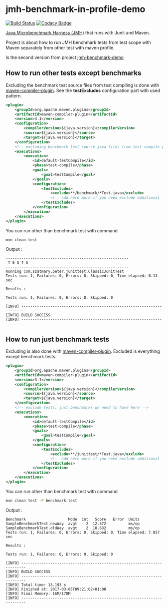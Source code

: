 # jmh-benchmark-in-profile-demo #

[![Build Status](https://travis-ci.org/peterszatmary/jmh-benchmark-in-profile-demo.svg?branch=master)](https://travis-ci.org/peterszatmary/jmh-benchmark-in-profile-demo)
[![Codacy Badge](https://api.codacy.com/project/badge/Grade/cde6f2aa116b4b91a2d69aa38c2895b0)](https://www.codacy.com/app/peterszatmary/jmh-benchmark-in-profile-demo?utm_source=github.com&amp;utm_medium=referral&amp;utm_content=peterszatmary/jmh-benchmark-in-profile-demo&amp;utm_campaign=Badge_Grade)

[Java Microbenchmark Harness (JMH)](http://openjdk.java.net/projects/code-tools/jmh/) that runs with Junit and Maven.

Project is about how to run JMH benchmark tests from test scope with Maven separately from other
test with maven profile.

Is the second version from project [jmh-benchmark-demo](https://github.com/peterszatmary/jmh-benchmark-demo)

## How to run other tests except benchmarks ##

Excluding the benchmark test source files from test compiling is done with [maven-compiler-plugin](https://maven.apache.org/plugins/maven-compiler-plugin/). See the **testExcludes** configuration
 part with used pattern.

```xml
<plugin>
    <groupId>org.apache.maven.plugins</groupId>
    <artifactId>maven-compiler-plugin</artifactId>
    <version>3.1</version>
    <configuration>
        <compilerVersion>${java.version}</compilerVersion>
        <source>${java.version}</source>
        <target>${java.version}</target>
    </configuration>
    <!-- excluding benchmark test source java files from test compile phase -->
    <executions>
        <execution>
            <id>default-testCompile</id>
            <phase>test-compile</phase>
            <goals>
                <goal>testCompile</goal>
            </goals>
            <configuration>
                <testExcludes>
                    <exclude>**/benchmark/*Test.java</exclude>
                    <!-- add here more if you need exclude additional files -->
                </testExcludes>
            </configuration>
        </execution>
    </executions>
</plugin>
```

You can run other than benchmark test with command

```bash
mvn clean test
```

Output :

```text
-------------------------------------------------------
 T E S T S
-------------------------------------------------------
Running com.szatmary.peter.junittest.ClassicJunitTest
Tests run: 1, Failures: 0, Errors: 0, Skipped: 0, Time elapsed: 0.13 sec

Results :

Tests run: 1, Failures: 0, Errors: 0, Skipped: 0

[INFO] ------------------------------------------------------------------------
[INFO] BUILD SUCCESS
[INFO] ------------------------------------------------------------------------
```

## How to run just benchmark tests ##

Excluding is also done with [maven-compiler-plugin](https://maven.apache.org/plugins/maven-compiler-plugin/).
Excluded is everything except benchmark tests.


```xml
<plugin>
    <groupId>org.apache.maven.plugins</groupId>
    <artifactId>maven-compiler-plugin</artifactId>
    <version>3.1</version>
    <configuration>
        <compilerVersion>${java.version}</compilerVersion>
        <source>${java.version}</source>
        <target>${java.version}</target>
    </configuration>
    <!-- exclude tests, just benchmarks we need to have here -->
    <executions>
        <execution>
            <id>default-testCompile</id>
            <phase>test-compile</phase>
            <goals>
                <goal>testCompile</goal>
            </goals>
            <configuration>
                <testExcludes>
                    <exclude>**/junittest/*Test.java</exclude>
                    <!-- add here more if you need exclude additional files -->
                </testExcludes>
            </configuration>
        </execution>
    </executions>
</plugin>
```

You can run other than benchmark test with command

```bash
mvn clean test -P benchmark-test
```

Output :

```text
Benchmark                   Mode  Cnt   Score   Error  Units
SampleBenchmarkTest.newWay  avgt    2  12.372          ms/op
SampleBenchmarkTest.oldWay  avgt    2  10.632          ms/op
Tests run: 1, Failures: 0, Errors: 0, Skipped: 0, Time elapsed: 7.857 sec

Results :

Tests run: 1, Failures: 0, Errors: 0, Skipped: 0

[INFO] ------------------------------------------------------------------------
[INFO] BUILD SUCCESS
[INFO] ------------------------------------------------------------------------
[INFO] Total time: 13.193 s
[INFO] Finished at: 2017-03-05T09:21:02+01:00
[INFO] Final Memory: 16M/178M
[INFO] ------------------------------------------------------------------------
```